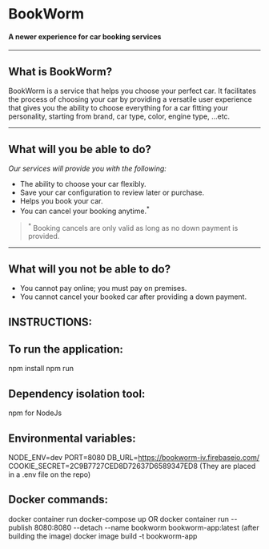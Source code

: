 # BookWorm

#### A newer experience for car booking services

---

## What is BookWorm?

BookWorm is a service that helps you choose your perfect car. It facilitates the process of choosing your car by providing a versatile user experience that gives you the ability to choose everything for a car fitting your personality, starting from brand, car type, color, engine type, …etc.

---

## What will you be able to do?

_Our services will provide you with the following:_

- The ability to choose your car flexibly.
- Save your car configuration to review later or purchase.
- Helps you book your car.
- You can cancel your booking anytime.<sup>\*</sup>

> <sup>\*</sup> Booking cancels are only valid as long as no down payment is provided.

---

## What will you not be able to do?

- You cannot pay online; you must pay on premises.
- You cannot cancel your booked car after providing a down payment.


## INSTRUCTIONS:
## To run the application: 
npm install 
npm run

## Dependency isolation tool:
npm for NodeJs

## Environmental variables:
NODE_ENV=dev
PORT=8080
DB_URL=https://bookworm-iv.firebaseio.com/
COOKIE_SECRET=2C9B7727CED8D72637D6589347ED8
(They are placed in a .env file on the repo)

## Docker commands:
docker container run
docker-compose up OR docker container run --publish 8080:8080 --detach --name bookworm bookworm-app:latest (after building the image)
docker image build -t bookworm-app 


